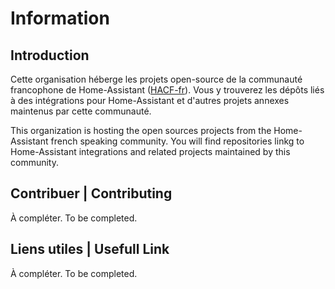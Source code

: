 # Information

## Introduction

Cette organisation héberge les projets open-source de la communauté francophone
de Home-Assistant ([HACF-fr](https://hacf.fr)).
Vous y trouverez les dépôts liés à des intégrations pour Home-Assistant et d'autres projets annexes maintenus
par cette communauté.

This organization is hosting the open sources projects from the Home-Assistant
french speaking community.
You will find repositories linkg to Home-Assistant integrations and related projects maintained by
this community.

## Contribuer | Contributing

À compléter. To be completed.

## Liens utiles | Usefull Link

À compléter. To be completed.